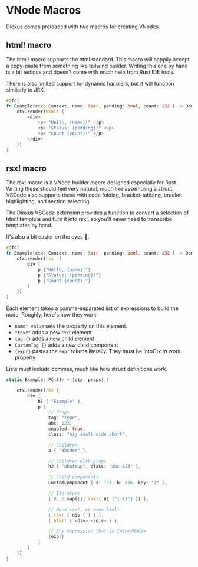 # VNode Macros

Dioxus comes preloaded with two macros for creating VNodes. 

## html! macro

The html! macro supports the html standard. This macro will happily accept a copy-paste from something like tailwind builder. Writing this one by hand is a bit tedious and doesn't come with much help from Rust IDE tools. 

There is also limited support for dynamic handlers, but it will function similarly to JSX.

```rust
#[fc]
fn Example(ctx: Context, name: &str, pending: bool, count: i32 ) -> DomTree {
    ctx.render(html! { 
        <div> 
            <p> "Hello, {name}!" </p>
            <p> "Status: {pending}!" </p>
            <p> "Count {count}!" </p>
        </div> 
    })
}
```

## rsx! macro

The rsx! macro is a VNode builder macro designed especially for Rust. Writing these should feel very natural, much like assembling a struct. VSCode also supports these with code folding, bracket-tabbing, bracket highlighting, and section selecting. 

The Dioxus VSCode extension provides a function to convert a selection of html! template and turn it into rsx!, so you'll never need to transcribe templates by hand.

It's also a bit easier on the eyes 🙂. 


```rust
#[fc]
fn Example(ctx: Context, name: &str, pending: bool, count: i32 ) -> DomTree {
    ctx.render(rsx! { 
        div {
            p {"Hello, {name}!"}
            p {"Status: {pending}!"}
            p {"Count {count}!"}
        }
    })
}

```

Each element takes a comma-separated list of expressions to build the node. Roughly, here's how they work:
- `name: value` sets the property on this element.
- `"text"` adds a new text element
- `tag {}` adds a new child element 
- `CustomTag {}` adds a new child component
- `{expr}` pastes the `expr` tokens literally. They must be IntoCtx<Vnode> to work properly

Lists must include commas, much like how struct definitions work.

```rust
static Example: FC<()> = |ctx, props| {

    ctx.render(rsx!{
        div {
            h1 { "Example" },
            p {
                // Props
                tag: "type",
                abc: 123,
                enabled: true,
                class: "big small wide short",

                // Children
                a { "abcder" },

                // Children with props
                h2 { "whatsup", class: "abc-123" },

                // Child components
                CustomComponent { a: 123, b: 456, key: "1" },

                // Iterators
                { 0..3.map(|i| rsx!{ h1 {"{:i}"} }) },

                // More rsx!, or even html!
                { rsx! { div { } } },
                { html! { <div> </div> } },

                // Any expression that is Into<VNode>
                {expr}
            }
        }
    })
}
```
